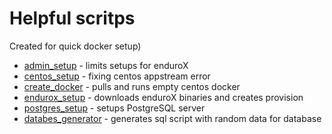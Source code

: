 # Helpful scritps
Created for quick docker setup)

 - [admin_setup](./admin_setup.sh) - limits setups for enduroX
 - [centos_setup](./centos_setup.sh) - fixing centos appstream error
 - [create_docker](./create_docker.sh) - pulls and runs empty centos docker
 - [endurox_setup](./endurox_setup.sh) - downloads enduroX binaries and creates provision
 - [postgres_setup](./postgresql_setup.sh) - setups PostgreSQL server
 - [databes_generator](./generate_database_data.sh) - generates sql script with random data for database
